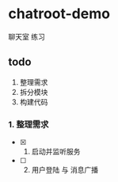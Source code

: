 # chatroot-demo

聊天室 练习

## todo

1. 整理需求
2. 拆分模块
3. 构建代码

### 1. 整理需求

+ [x] 1. 启动并监听服务
+ [ ] 2. 用户登陆 与 消息广播

